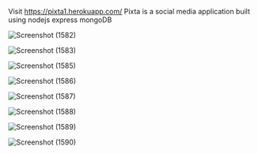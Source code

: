 Visit https://pixta1.herokuapp.com/
Pixta is a social media application built using nodejs express mongoDB 

![Screenshot (1582)](https://user-images.githubusercontent.com/85404089/198088375-0301d0a2-b82a-4a9a-a64d-ddb7e4b3ae6e.png)

![Screenshot (1583)](https://user-images.githubusercontent.com/85404089/198088397-ac1c7da3-ab4b-485e-97fc-21c90857b8e7.png)

![Screenshot (1585)](https://user-images.githubusercontent.com/85404089/198088458-01923833-b4ef-429e-86df-712bf3cfa4f7.png)

![Screenshot (1586)](https://user-images.githubusercontent.com/85404089/198088491-0d41becb-64d5-4feb-8c2c-425265adf06d.png)

![Screenshot (1587)](https://user-images.githubusercontent.com/85404089/198088512-4be34f3e-4552-42a0-aa47-433018524627.png)

![Screenshot (1588)](https://user-images.githubusercontent.com/85404089/198088537-0dd57ed8-cd19-427f-b4cb-d18471e3c950.png)

![Screenshot (1589)](https://user-images.githubusercontent.com/85404089/198088563-936da460-9327-482f-95d5-bb7f4046c8a8.png)

![Screenshot (1590)](https://user-images.githubusercontent.com/85404089/198088599-c31af9ac-ed0c-4f01-9eb1-8e06471e34b2.png)
